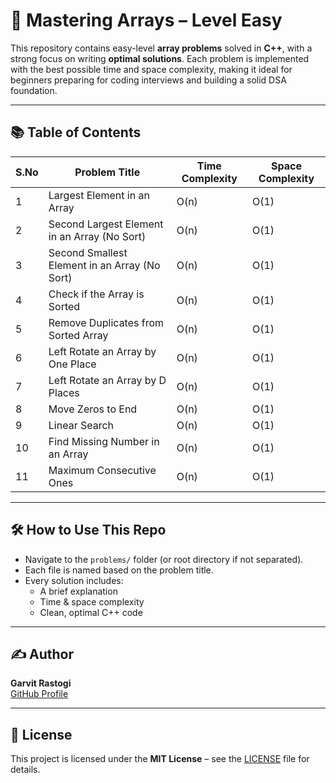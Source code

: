 # 📘 Mastering Arrays – Level Easy

This repository contains easy-level **array problems** solved in **C++**, with a strong focus on writing **optimal solutions**. Each problem is implemented with the best possible time and space complexity, making it ideal for beginners preparing for coding interviews and building a solid DSA foundation.

---

## 📚 Table of Contents

| S.No | Problem Title                                      | Time Complexity | Space Complexity |
|------|----------------------------------------------------|-----------------|------------------|
| 1    | Largest Element in an Array                        | O(n)            | O(1)             |
| 2    | Second Largest Element in an Array (No Sort)       | O(n)            | O(1)             |
| 3    | Second Smallest Element in an Array (No Sort)      | O(n)            | O(1)             |
| 4    | Check if the Array is Sorted                       | O(n)            | O(1)             |
| 5    | Remove Duplicates from Sorted Array                | O(n)            | O(1)             |
| 6    | Left Rotate an Array by One Place                  | O(n)            | O(1)             |
| 7    | Left Rotate an Array by D Places                   | O(n)            | O(1)             |
| 8    | Move Zeros to End                                  | O(n)            | O(1)             |
| 9    | Linear Search                                      | O(n)            | O(1)             |
| 10   | Find Missing Number in an Array                    | O(n)            | O(1)             |
| 11   | Maximum Consecutive Ones                           | O(n)            | O(1)             |


---

## 🛠 How to Use This Repo

- Navigate to the `problems/` folder (or root directory if not separated).
- Each file is named based on the problem title.
- Every solution includes:
  - A brief explanation
  - Time & space complexity
  - Clean, optimal C++ code

---

## ✍️ Author

**Garvit Rastogi**  
[GitHub Profile](https://github.com/garvitrastogi20)

---

## 📜 License

This project is licensed under the **MIT License** – see the [LICENSE](./LICENSE) file for details.
